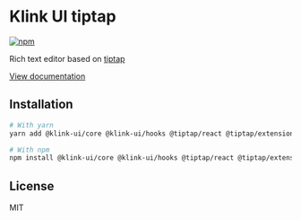 # Klink UI tiptap

[![npm](https://img.shields.io/npm/dm/@klink-ui/dates)](https://www.npmjs.com/package/@klink-ui/tiptap)

Rich text editor based on [tiptap](https://tiptap.dev/)

[View documentation](https://klink-ui.dev/)

## Installation

```bash
# With yarn
yarn add @klink-ui/core @klink-ui/hooks @tiptap/react @tiptap/extension-link

# With npm
npm install @klink-ui/core @klink-ui/hooks @tiptap/react @tiptap/extension-link
```

## License

MIT
